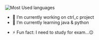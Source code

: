 


![Most Used languages](https://github-readme-stats.vercel.app/api/top-langs/?username=eunjijeon11&layout=compact)

- 🔭 I’m currently working on ctrl_c project
- 🌱 I’m currently learning java & python
<!-- 👯 I’m looking to collaborate on
- 🤔 I’m looking for help with ...
- 💬 Ask me about ...
- 📫 How to reach me: ...
- 😄 Pronouns: ...-->
- ⚡ Fun fact: I need to study for exam...😐

